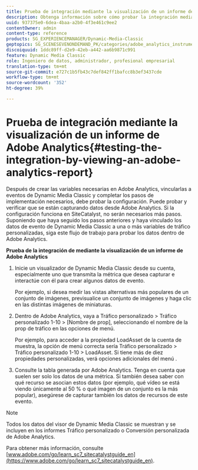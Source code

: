 ```yaml
---
title: Prueba de integración mediante la visualización de un informe de Adobe Analytics
description: Obtenga información sobre cómo probar la integración mediante la visualización de un informe de Adobe Analytics.
uuid: 937375e0-6dea-4baa-a2b0-4f3e461c9ee2
contentOwner: admin
content-type: reference
products: SG_EXPERIENCEMANAGER/Dynamic-Media-Classic
geptopics: SG_SCENESEVENONDEMAND_PK/categories/adobe_analytics_instrumentation_kit
discoiquuid: 1ddc89ff-d2e9-42eb-a442-aa6b9871c991
feature: Dynamic Media Classic
role: Ingeniero de datos, administrador, profesional empresarial
translation-type: tm+mt
source-git-commit: e727c1b5fb43c7def842ff1bafcc8b3ef3437cde
workflow-type: tm+mt
source-wordcount: '352'
ht-degree: 39%

---
```



# Prueba de integración mediante la visualización de un informe de Adobe Analytics{#testing-the-integration-by-viewing-an-adobe-analytics-report}

Después de crear las variables necesarias en Adobe Analytics, vincularlas a eventos de Dynamic Media Classic y completar los pasos de implementación necesarios, debe probar la configuración. Puede probar y verificar que se están capturando datos desde Adobe Analytics. Si la configuración funciona en SiteCatalyst, no serán necesarios más pasos. Suponiendo que haya seguido los pasos anteriores y haya vinculado los datos de evento de Dynamic Media Classic a una o más variables de tráfico personalizadas, siga este flujo de trabajo para probar los datos dentro de Adobe Analytics.

**Prueba de la integración de mediante la visualización de un informe de Adobe Analytics**

1. Inicie un visualizador de Dynamic Media Classic desde su cuenta, especialmente uno que transmita la métrica que desea capturar e interactúe con él para crear algunos datos de evento.

   Por ejemplo, si desea medir las vistas alternativas más populares de un conjunto de imágenes, previsualice un conjunto de imágenes y haga clic en las distintas imágenes de miniaturas.

1. Dentro de Adobe Analytics, vaya a Tráfico personalizado > Tráfico personalizado 1-10 > [Nombre de prop], seleccionando el nombre de la prop de tráfico en las opciones de menú.

   Por ejemplo, para acceder a la propiedad LoadAsset de la cuenta de muestra, la opción de menú correcta sería Tráfico personalizado > Tráfico personalizado 1-10 > LoadAsset. Si tiene más de diez propiedades personalizadas, verá opciones adicionales del menú .

1. Consulte la tabla generada por Adobe Analytics. Tenga en cuenta que suelen ser solo los datos de una métrica. Si también desea saber con qué recurso se asocian estos datos (por ejemplo, qué vídeo se está viendo únicamente al 50 % o qué imagen de un conjunto es la más popular), asegúrese de capturar también los datos de recursos de este evento.

>[!NOTE]
>
>Todos los datos del visor de Dynamic Media Classic se muestran y se incluyen en los informes Tráfico personalizado o Conversión personalizada de Adobe Analytics.

Para obtener más información, consulte [www.adobe.com/go/learn_sc7_sitecatalystguide_en](https://www.adobe.com/go/learn_sc7_sitecatalystguide_en).
